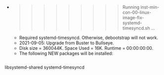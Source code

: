 * >>>>>>>>> Running inst-min-con-00-linux-image-fix-systemd-timesyncd.sh ...
  * Required systemd-timesyncd. Otherwise, debootstrap will not work.
  * 2021-09-05: Upgrade from Buster to Bullseye.
  * Disk size = 360044K. Space Used = 16K. Runtime = 00:00:00:00.
  * The following NEW packages will be installed:
  ```bash
libsystemd-shared systemd-timesyncd
  ```
